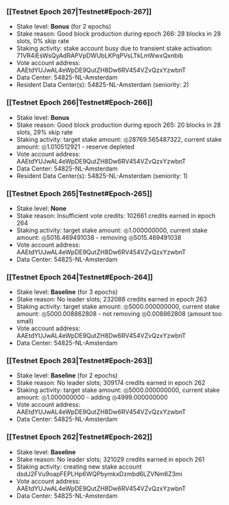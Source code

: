 ### [[Testnet Epoch 267|Testnet#Epoch-267]]
* Stake level: **Bonus** (for 2 epochs)
* Stake reason: Good block production during epoch 266: 28 blocks in 28 slots, 0% skip rate
* Staking activity: stake account busy due to transient stake activation: 71VR4iEsWsQyAdRAPVpDWUbLKPqPVsLTkLmWwxQxnbib
* Vote account address: AAEtdYUJwAL4eWpDE9QutZH8Dw6RV454VZvQzxYzwbnT
* Data Center: 54825-NL-Amsterdam
* Resident Data Center(s): 54825-NL-Amsterdam (seniority: 2)
### [[Testnet Epoch 266|Testnet#Epoch-266]]
* Stake level: **Bonus**
* Stake reason: Good block production during epoch 265: 20 blocks in 28 slots, 29% skip rate
* Staking activity: target stake amount: ◎28769.565487322, current stake amount: ◎1.010512921 - reserve depleted
* Vote account address: AAEtdYUJwAL4eWpDE9QutZH8Dw6RV454VZvQzxYzwbnT
* Data Center: 54825-NL-Amsterdam
* Resident Data Center(s): 54825-NL-Amsterdam (seniority: 1)
### [[Testnet Epoch 265|Testnet#Epoch-265]]
* Stake level: **None**
* Stake reason: Insufficient vote credits: 102661 credits earned in epoch 264
* Staking activity: target stake amount: ◎1.000000000, current stake amount: ◎5016.469491038 - removing ◎5015.469491038
* Vote account address: AAEtdYUJwAL4eWpDE9QutZH8Dw6RV454VZvQzxYzwbnT
* Data Center: 54825-NL-Amsterdam
### [[Testnet Epoch 264|Testnet#Epoch-264]]
* Stake level: **Baseline** (for 3 epochs)
* Stake reason: No leader slots; 232088 credits earned in epoch 263
* Staking activity: target stake amount: ◎5000.000000000, current stake amount: ◎5000.008862808 - not removing ◎0.008862808 (amount too small)
* Vote account address: AAEtdYUJwAL4eWpDE9QutZH8Dw6RV454VZvQzxYzwbnT
* Data Center: 54825-NL-Amsterdam
### [[Testnet Epoch 263|Testnet#Epoch-263]]
* Stake level: **Baseline** (for 2 epochs)
* Stake reason: No leader slots; 309174 credits earned in epoch 262
* Staking activity: target stake amount: ◎5000.000000000, current stake amount: ◎1.000000000 - adding ◎4999.000000000
* Vote account address: AAEtdYUJwAL4eWpDE9QutZH8Dw6RV454VZvQzxYzwbnT
* Data Center: 54825-NL-Amsterdam
### [[Testnet Epoch 262|Testnet#Epoch-262]]
* Stake level: **Baseline**
* Stake reason: No leader slots; 321029 credits earned in epoch 261
* Staking activity: creating new stake account dsdJ2FVu9oapFEPLHp6WQPbymkxDzmbd6LZVNm6Z3mi
* Vote account address: AAEtdYUJwAL4eWpDE9QutZH8Dw6RV454VZvQzxYzwbnT
* Data Center: 54825-NL-Amsterdam